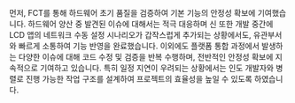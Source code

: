 먼저, FCT를 통해 하드웨어 초기 품질을 검증하여 기본 기능의 안정성 확보에 기여했습니다. 하드웨어 양산 중 발견된 이슈에 대해서는 적극 대응하며 신
또한 개발 중간에 LCD 앱의 네트워크 수동 설정 시나리오가 갑작스럽게 추가되는 상황에서도, 유관부서와 빠르게 소통하여 기능 반영을 완료했습니다.
이외에도 플랫폼 통합 과정에서 발생하는 다양한 이슈에 대해 코드 수정 및 검증을 반복 수행하며, 전반적인 안정성 확보에 지속적으로 기여하고 있습니다.
특히 일정 지연이 우려되는 상황에서는 인도 개발자와 병렬로 진행 가능한 작업 구조를 설계하여 프로젝트의 효율성을 높일 수 있도록 하였습니다.
